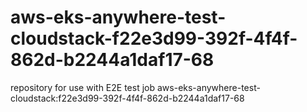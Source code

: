 # aws-eks-anywhere-test-cloudstack-f22e3d99-392f-4f4f-862d-b2244a1daf17-68
repository for use with E2E test job aws-eks-anywhere-test-cloudstack:f22e3d99-392f-4f4f-862d-b2244a1daf17-68
